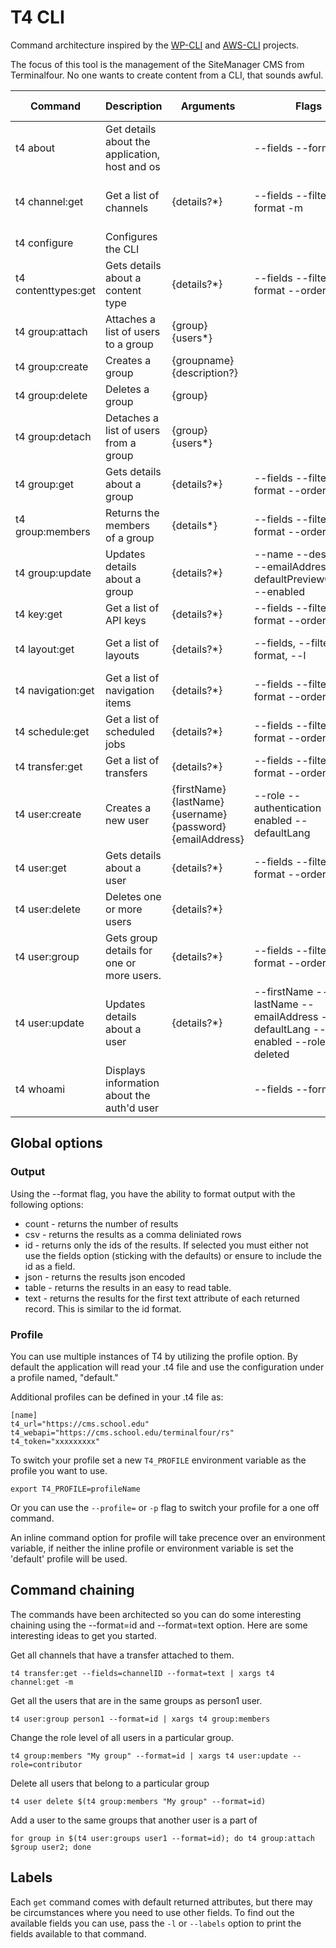 # T4 CLI

Command architecture inspired by the [WP-CLI](https://wp-cli.org/) and [AWS-CLI](https://docs.aws.amazon.com/cli/index.html) projects.

The focus of this tool is the management of the SiteManager CMS from Terminalfour. No one wants to create content from a CLI, that sounds awful.

| Command              | Description                                    | Arguments                                                   | Flags                                                                          | Default Format |
| -------------------- |------------------------------------------------|-------------------------------------------------------------|--------------------------------------------------------------------------------|----------------|
| t4 about             | Get details about the application, host and os |                                                             | --fields --format                                                              | Table          |
| t4 channel:get       | Get a list of channels                         | {details?*}                                                 | --fields --filter --format -m|--microsite --order --sort                       | Table          |
| t4 configure         | Configures the CLI                             |                                                             |                                                                                | None           |
| t4 contenttypes:get  | Gets details about a content type              | {details?*}                                                 | --fields --filter --format --order --sort                                      | Table          |
| t4 group:attach      | Attaches a list of users to a group            | {group} {users*}                                            |                                                                                | None           |
| t4 group:create      | Creates a group                                | {groupname} {description?}                                  |                                                                                | None           |
| t4 group:delete      | Deletes a group                                | {group}                                                     |                                                                                | None           |
| t4 group:detach      | Detaches a list of users from a group          | {group} {users*}                                            |                                                                                | None           |
| t4 group:get         | Gets details about a group                     | {details?*}                                                 | --fields --filter --format --order --sort                                      | Table          |
| t4 group:members     | Returns the members of a group                 | {details*}                                                  | --fields --filter --format --order --sort                                      | Table          |
| t4 group:update      | Updates details about a group                  | {details?*}                                                 | --name --description --emailAddress --defaultPreviewChannel --enabled          | Success        |
| t4 key:get           | Get a list of API keys                         | {details?*}                                                 | --fields --filter --format --order --sort                                      | Table          |
| t4 layout:get        | Get a list of layouts                          | {details?*}                                                 | --fields, --filter, --format, --l|labels, --sort, --order                      | Table          |
| t4 navigation:get    | Get a list of navigation items                 | {details?*}                                                 | --fields --filter --format --order --sort                                      | Table          |
| t4 schedule:get      | Get a list of scheduled jobs                   | {details?*}                                                 | --fields --filter --format --order --sort                                      | Table          |
| t4 transfer:get      | Get a list of transfers                        | {details?*}                                                 | --fields --filter --format --order --sort                                      | Table          |
| t4 user:create       | Creates a new user                             | {firstName} {lastName} {username} {password} {emailAddress} | --role --authentication --enabled --defaultLang                                | Success        |
| t4 user:get          | Gets details about a user                      | {details?*}                                                 | --fields --filter --format --order --sort                                      | Table          |
| t4 user:delete       | Deletes one or more users                      | {details?*}                                                 |                                                                                | Success        |
| t4 user:group        | Gets group details for one or more users.      | {details?*}                                                 | --fields --filter --format --order --sort                                      | Table          |
| t4 user:update       | Updates details about a user                   | {details?*}                                                 | --firstName --lastName --emailAddress --defaultLang --enabled --role --deleted | Success        |
| t4 whoami            | Displays information about the auth'd user     |                                                             | --fields --format                                                              | Table          |

## Global options

### Output

Using the --format flag, you have the ability to format output with the following options:

* count - returns the number of results
* csv - returns the results as a comma deliniated rows
* id - returns only the ids of the results. If selected you must either not use the fields option (sticking with the defaults) or ensure to include the id as a field.
* json - returns the results json encoded
* table - returns the results in an easy to read table.
* text - returns the results for the first text attribute of each returned record. This is similar to the id format.

### Profile

You can use multiple instances of T4 by utilizing the profile option. By default the application will read your .t4 file and use the configuration under a profile named, "default." 

Additional profiles can be defined in your .t4 file as:

```
[name]
t4_url="https://cms.school.edu"
t4_webapi="https://cms.school.edu/terminalfour/rs"
t4_token="xxxxxxxxx"
```

To switch your profile set a new `T4_PROFILE` environment variable as the profile you want to use.

```export T4_PROFILE=profileName```

Or you can use the `--profile=` or `-p` flag to switch your profile for a one off command.

An inline command option for profile will take precence over an environment variable, if neither the inline profile or environment variable is set the 'default' profile will be used.

## Command chaining

The commands have been architected so you can do some interesting chaining using the --format=id and --format=text option. Here are some interesting ideas to get you started.


Get all channels that have a transfer attached to them.
```
t4 transfer:get --fields=channelID --format=text | xargs t4 channel:get -m
```

Get all the users that are in the same groups as person1 user.
```
t4 user:group person1 --format=id | xargs t4 group:members
```

Change the role level of all users in a particular group.
```
t4 group:members "My group" --format=id | xargs t4 user:update --role=contributor
```

Delete all users that belong to a particular group
```
t4 user delete $(t4 group:members "My group" --format=id)
```

Add a user to the same groups that another user is a part of
```
for group in $(t4 user:groups user1 --format=id); do t4 group:attach $group user2; done
```

## Labels

Each `get` command comes with default returned attributes, but there may be circumstances where you need to use other fields. To find out the available fields you can use, pass the `-l` or `--labels` option to print the fields available to that command.